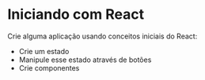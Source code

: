 # Iniciando com React

Crie alguma aplicação usando conceitos iniciais do React:

- Crie um estado
- Manipule esse estado através de botões
- Crie componentes